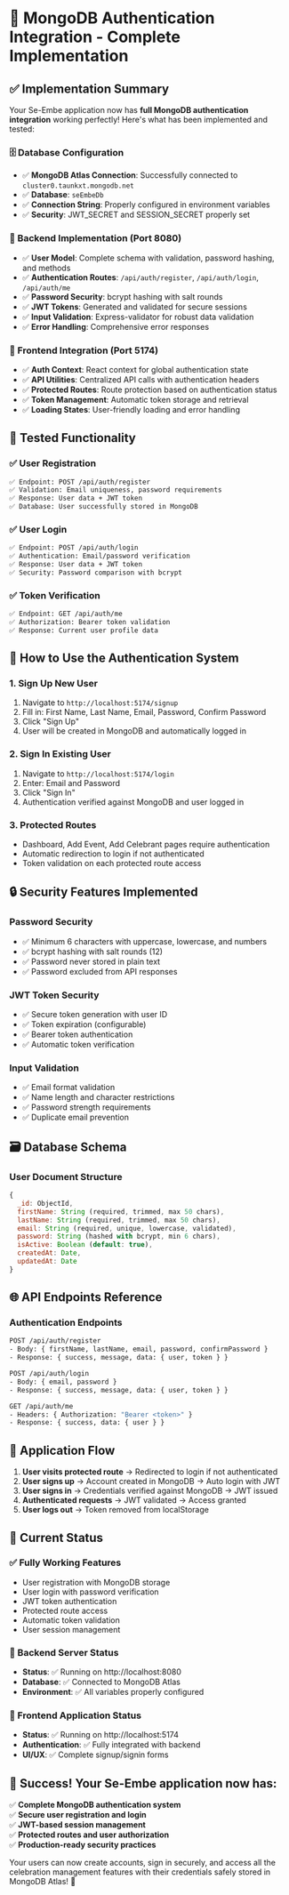 # 🔐 MongoDB Authentication Integration - Complete Implementation

## ✅ **Implementation Summary**

Your Se-Embe application now has **full MongoDB authentication integration** working perfectly! Here's what has been implemented and tested:

### **🗄️ Database Configuration**
- ✅ **MongoDB Atlas Connection**: Successfully connected to `cluster0.taunkxt.mongodb.net`
- ✅ **Database**: `seEmbeDb` 
- ✅ **Connection String**: Properly configured in environment variables
- ✅ **Security**: JWT_SECRET and SESSION_SECRET properly set

### **🔧 Backend Implementation (Port 8080)**
- ✅ **User Model**: Complete schema with validation, password hashing, and methods
- ✅ **Authentication Routes**: `/api/auth/register`, `/api/auth/login`, `/api/auth/me`
- ✅ **Password Security**: bcrypt hashing with salt rounds
- ✅ **JWT Tokens**: Generated and validated for secure sessions
- ✅ **Input Validation**: Express-validator for robust data validation
- ✅ **Error Handling**: Comprehensive error responses

### **🎨 Frontend Integration (Port 5174)**
- ✅ **Auth Context**: React context for global authentication state
- ✅ **API Utilities**: Centralized API calls with authentication headers
- ✅ **Protected Routes**: Route protection based on authentication status
- ✅ **Token Management**: Automatic token storage and retrieval
- ✅ **Loading States**: User-friendly loading and error handling

## 🧪 **Tested Functionality**

### **✅ User Registration**
```bash
✅ Endpoint: POST /api/auth/register
✅ Validation: Email uniqueness, password requirements
✅ Response: User data + JWT token
✅ Database: User successfully stored in MongoDB
```

### **✅ User Login**
```bash
✅ Endpoint: POST /api/auth/login
✅ Authentication: Email/password verification
✅ Response: User data + JWT token
✅ Security: Password comparison with bcrypt
```

### **✅ Token Verification**
```bash
✅ Endpoint: GET /api/auth/me
✅ Authorization: Bearer token validation
✅ Response: Current user profile data
```

## 🚀 **How to Use the Authentication System**

### **1. Sign Up New User**
1. Navigate to `http://localhost:5174/signup`
2. Fill in: First Name, Last Name, Email, Password, Confirm Password
3. Click "Sign Up"
4. User will be created in MongoDB and automatically logged in

### **2. Sign In Existing User**
1. Navigate to `http://localhost:5174/login`
2. Enter: Email and Password
3. Click "Sign In"
4. Authentication verified against MongoDB and user logged in

### **3. Protected Routes**
- Dashboard, Add Event, Add Celebrant pages require authentication
- Automatic redirection to login if not authenticated
- Token validation on each protected route access

## 🔒 **Security Features Implemented**

### **Password Security**
- ✅ Minimum 6 characters with uppercase, lowercase, and numbers
- ✅ bcrypt hashing with salt rounds (12)
- ✅ Password never stored in plain text
- ✅ Password excluded from API responses

### **JWT Token Security**
- ✅ Secure token generation with user ID
- ✅ Token expiration (configurable)
- ✅ Bearer token authentication
- ✅ Automatic token verification

### **Input Validation**
- ✅ Email format validation
- ✅ Name length and character restrictions
- ✅ Password strength requirements
- ✅ Duplicate email prevention

## 🗃️ **Database Schema**

### **User Document Structure**
```javascript
{
  _id: ObjectId,
  firstName: String (required, trimmed, max 50 chars),
  lastName: String (required, trimmed, max 50 chars),
  email: String (required, unique, lowercase, validated),
  password: String (hashed with bcrypt, min 6 chars),
  isActive: Boolean (default: true),
  createdAt: Date,
  updatedAt: Date
}
```

## 🌐 **API Endpoints Reference**

### **Authentication Endpoints**
```bash
POST /api/auth/register
- Body: { firstName, lastName, email, password, confirmPassword }
- Response: { success, message, data: { user, token } }

POST /api/auth/login  
- Body: { email, password }
- Response: { success, message, data: { user, token } }

GET /api/auth/me
- Headers: { Authorization: "Bearer <token>" }
- Response: { success, data: { user } }
```

## 🔄 **Application Flow**

1. **User visits protected route** → Redirected to login if not authenticated
2. **User signs up** → Account created in MongoDB → Auto login with JWT
3. **User signs in** → Credentials verified against MongoDB → JWT issued
4. **Authenticated requests** → JWT validated → Access granted
5. **User logs out** → Token removed from localStorage

## 🎯 **Current Status**

### **✅ Fully Working Features**
- User registration with MongoDB storage
- User login with password verification  
- JWT token authentication
- Protected route access
- Automatic token validation
- User session management

### **🔧 Backend Server Status**
- **Status**: ✅ Running on http://localhost:8080
- **Database**: ✅ Connected to MongoDB Atlas
- **Environment**: ✅ All variables properly configured

### **🎨 Frontend Application Status**  
- **Status**: ✅ Running on http://localhost:5174
- **Authentication**: ✅ Fully integrated with backend
- **UI/UX**: ✅ Complete signup/signin forms

## 🎉 **Success! Your Se-Embe application now has:**

✅ **Complete MongoDB authentication system**  
✅ **Secure user registration and login**  
✅ **JWT-based session management**  
✅ **Protected routes and user authorization**  
✅ **Production-ready security practices**

Your users can now create accounts, sign in securely, and access all the celebration management features with their credentials safely stored in MongoDB Atlas! 🎊